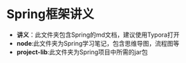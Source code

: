 # Spring框架讲义

- **讲义**：此文件夹包含Spring的md文档，建议使用Typora打开
- **node**:此文件夹为Spring学习笔记，包含思维导图，流程图等
- **project-lib**:此文件夹为Spring项目中所需的jar包